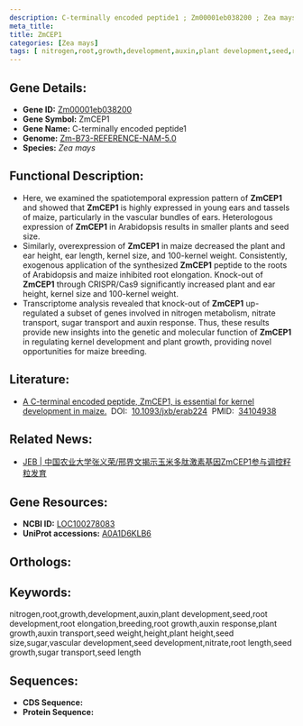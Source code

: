 ```yaml
---
description: C-terminally encoded peptide1 ; Zm00001eb038200 ; Zea mays
meta_title:
title: ZmCEP1
categories: [Zea mays]
tags: [ nitrogen,root,growth,development,auxin,plant development,seed,root development,root elongation,breeding,root growth,auxin response,plant growth,auxin transport,seed weight,height,plant height,seed size,sugar,vascular development,seed development,nitrate,root length,seed growth,sugar transport,seed length ]
---
```


## Gene Details:
- **Gene ID:**	[Zm00001eb038200]()
- **Gene Symbol:** ZmCEP1
- **Gene Name:** C-terminally encoded peptide1
- **Genome:** [Zm-B73-REFERENCE-NAM-5.0]()
- **Species:** *Zea mays*

## Functional Description:
   - Here, we examined the spatiotemporal expression pattern of **ZmCEP1** and showed that **ZmCEP1** is highly expressed in young ears and tassels of maize, particularly in the vascular bundles of ears. Heterologous expression of **ZmCEP1** in Arabidopsis results in smaller plants and seed size.
   - Similarly, overexpression of **ZmCEP1** in maize decreased the plant and ear height, ear length, kernel size, and 100-kernel weight. Consistently, exogenous application of the synthesized **ZmCEP1** peptide to the roots of Arabidopsis and maize inhibited root elongation. Knock-out of **ZmCEP1** through CRISPR/Cas9 significantly increased plant and ear height, kernel size and 100-kernel weight.
   - Transcriptome analysis revealed that knock-out of **ZmCEP1** up-regulated a subset of genes involved in nitrogen metabolism, nitrate transport, sugar transport and auxin response. Thus, these results provide new insights into the genetic and molecular function of **ZmCEP1** in regulating kernel development and plant growth, providing novel opportunities for maize breeding.

## Literature:
   - [A C-terminal encoded peptide, ZmCEP1, is essential for kernel development in maize.]( https://academic.oup.com/jxb/article/72/15/5390/6295359?login=true)&nbsp;&nbsp;DOI:&nbsp;&nbsp;[10.1093/jxb/erab224](https://academic.oup.com/jxb/article/72/15/5390/6295359?login=true)&nbsp;&nbsp;PMID:&nbsp;&nbsp;[34104938](https://pubmed.ncbi.nlm.nih.gov/34104938/)

## Related News:
   - [JEB | 中国农业大学张义荣/邢界文揭示玉米多肽激素基因ZmCEP1参与调控籽粒发育](https://mp.weixin.qq.com/s?__biz=Mzg3MDEwNDEyMg==&mid=2247511983&idx=5&sn=18430cf3dd16d90cf3b420285f837768&chksm=ce9002faf9e78bec791a34eb389d0aca93537979b1a717c3cd72a39cc5d1fce91c8d01477459&scene=27#wechat_redirect)

## Gene Resources:
- **NCBI ID:** [LOC100278083](https://www.ncbi.nlm.nih.gov/gene/?term=LOC100278083)
- **UniProt accessions:** [A0A1D6KLB6](https://www.uniprot.org/uniprotkb/A0A1D6KLB6/entry)

## Orthologs:

## Keywords:
nitrogen,root,growth,development,auxin,plant development,seed,root development,root elongation,breeding,root growth,auxin response,plant growth,auxin transport,seed weight,height,plant height,seed size,sugar,vascular development,seed development,nitrate,root length,seed growth,sugar transport,seed length

## Sequences:
- **CDS Sequence:**
- **Protein Sequence:**
